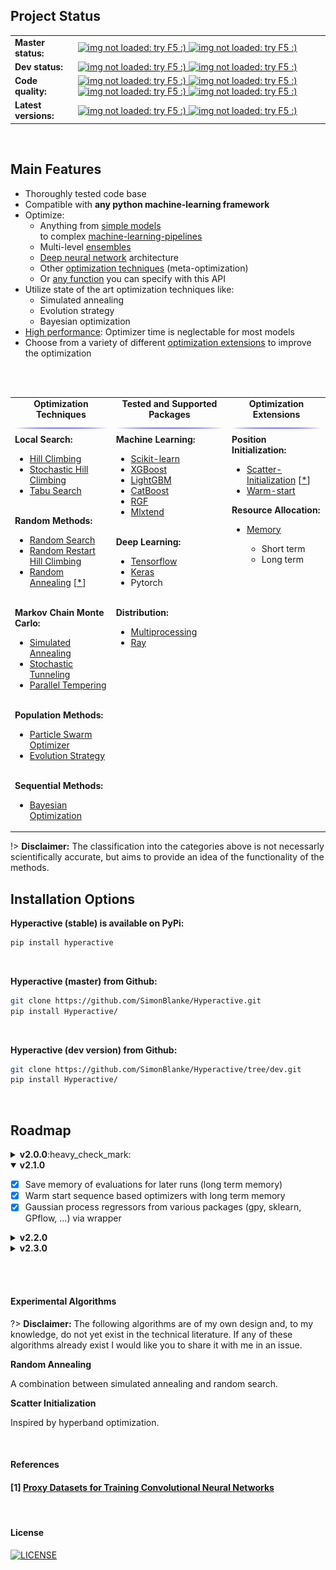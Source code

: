## Project Status

<table>
  <tbody>
    <tr align="left" valign="center">
      <td>
        <strong>Master status:</strong>
      </td>
      <td>
        <a href="https://travis-ci.com/SimonBlanke/Hyperactive">
          <img src="https://img.shields.io/travis/com/SimonBlanke/Hyperactive/master?style=for-the-badge&logo=travis" alt="img not loaded: try F5 :)">
        </a>
        <a href="https://coveralls.io/github/SimonBlanke/Hyperactive">
          <img src="https://img.shields.io/coveralls/github/SimonBlanke/Hyperactive?style=for-the-badge&logo=codecov" alt="img not loaded: try F5 :)">
        </a>
      </td>
    </tr>
    <tr/>
    <tr align="left" valign="center">
      <td>
        <strong>Dev status:</strong>
      </td>
      <td>
        <a href="https://travis-ci.com/SimonBlanke/Hyperactive">
          <img src="https://img.shields.io/travis/SimonBlanke/Hyperactive/dev?style=for-the-badge&logo=travis" alt="img not loaded: try F5 :)">
        </a>
        <a href="https://coveralls.io/github/SimonBlanke/Hyperactive?branch=dev">
          <img src="https://img.shields.io/coveralls/github/SimonBlanke/Hyperactive/dev?style=for-the-badge&logo=codecov" alt="img not loaded: try F5 :)">
        </a>
      </td>
    </tr>
    <tr/>    <tr align="left" valign="center">
      <td>
         <strong>Code quality:</strong>
      </td>
      <td>
        <a href="https://app.codacy.com/project/SimonBlanke/Hyperactive/dashboard">
        <img src="https://img.shields.io/codacy/grade/acb6989093c44fb08cc3be1dd2df1be7?style=for-the-badge&logo=codacy" alt="img not loaded: try F5 :)">
        </a>
        <a href="https://codeclimate.com/github/SimonBlanke/Hyperactive">
        <img src="https://img.shields.io/codeclimate/maintainability/SimonBlanke/Hyperactive?style=for-the-badge&logo=code-climate" alt="img not loaded: try F5 :)">
        </a>
        <a href="https://scrutinizer-ci.com/g/SimonBlanke/Hyperactive/">
        <img src="https://img.shields.io/scrutinizer/quality/g/SimonBlanke/Hyperactive?style=for-the-badge&logo=scrutinizer-ci" alt="img not loaded: try F5 :)">
        </a>
        <a href="https://www.codefactor.io/repository/github/simonblanke/hyperactive">
        <img src="https://img.shields.io/codefactor/grade/github/SimonBlanke/Hyperactive?label=code%20factor&style=for-the-badge&logo=codefactor" alt="img not loaded: try F5 :)">
        </a>
      </td>
    </tr>
    <tr/>    <tr align="left" valign="center">
      <td>
        <strong>Latest versions:</strong>
      </td>
      <td>
        <a href="https://github.com/SimonBlanke/Hyperactive/releases">
          <img src="https://img.shields.io/github/v/release/SimonBlanke/Hyperactive?style=for-the-badge&logo=github" alt="img not loaded: try F5 :)">
        </a>
        <a href="https://pypi.org/project/hyperactive/">
          <img src="https://img.shields.io/pypi/v/Hyperactive?style=for-the-badge&logo=PyPi&logoColor=white" alt="img not loaded: try F5 :)">
        </a>
      </td>
    </tr>
  </tbody>
</table>

<br>

## Main Features

- Thoroughly tested code base
- Compatible with <b>any python machine-learning framework</b>
- Optimize:
  - Anything from [simple models](#/./examples/machine_learning?id=sklearn) <br/> to complex [machine-learning-pipelines](#/./examples/use_cases?id=sklearn-pipeline)
  - Multi-level [ensembles](#/./examples/use_cases?id=stacking)
  - [Deep neural network](#/./examples/use_cases?id=neural-architecture-search) architecture
  - Other [optimization techniques](#/./examples/use_cases?id=meta-optimization) (meta-optimization)
  - Or [any function](#/./examples/test_functions?id=rosenbrock-function) you can specify with this API
- Utilize state of the art optimization techniques like:
  - Simulated annealing
  - Evolution strategy
  - Bayesian optimization
- [High performance](#/./performance?id=performance): Optimizer time is neglectable for most models
- Choose from a variety of different [optimization extensions](#/./examples/extensions) to improve the optimization

<br>

<br>

<table>
  <tbody>
    <tr align="center" valign="center">
      <td>
        <strong>Optimization Techniques</strong>
        <img src="./_media/blue.jpg"/>
      </td>
      <td>
        <strong>Tested and Supported Packages</strong>
        <img src="./_media/blue.jpg"/>
      </td>
      <td>
        <strong>Optimization Extensions</strong>
        <img src="./_media/blue.jpg"/>
      </td>
    </tr>
    <tr/>
    <tr valign="top">
      <td>
        <a><b>Local Search:</b></a>
          <ul>
            <li><a href="#/./optimizers/local_search?id=Hill-Climbing">Hill Climbing</a></li>
            <li><a href="#/./optimizers/local_search?id=stochastic-hill-climbing">Stochastic Hill Climbing</a></li>
            <li><a href="#/./optimizers/local_search?id=tabu-search">Tabu Search</a></li>
         </ul><br>
        <a><b>Random Methods:</b></a>
          <ul>
            <li><a href="#/./optimizers/random_methods?id=random-search">Random Search</a></li>
            <li><a href="#/./optimizers/random_methods?id=random-restart-hill-climbing">Random Restart Hill Climbing</a></li>
            <li><a href="#/./optimizers/random_methods?id=random-annealing">Random Annealing</a> [<a href="#/./overview#experimental-algorithms">*</a>] </li>
         </ul><br>
        <a><b>Markov Chain Monte Carlo:</b></a>
          <ul>
            <li><a href="#/./optimizers/mcmc?id=simulated-annealing">Simulated Annealing</a></li>
            <li><a href="#/./optimizers/mcmc?id=stochastic-tunneling">Stochastic Tunneling</li>
            <li><a href="#/./optimizers/mcmc?id=parallel-tempering">Parallel Tempering</a></li>
          </ul><br>
        <a><b>Population Methods:</b></a>
          <ul>
            <li><a href="#/./optimizers/population_methods?id=particle-swarm-optimization">Particle Swarm Optimizer</li>
            <li><a href="#/./optimizers/population_methods?id=evolution-strategy">Evolution Strategy</a></li>
          </ul><br>
        <a><b>Sequential Methods:</b></a>
          <ul>
            <li><a href="#/./optimizers/sequential_methods?id=bayesian-optimization">Bayesian Optimization</a></li>
          </ul>
      </td>
      <td>
        <a><b>Machine Learning:</b></a>
          <ul>
              <li><a href="#/./examples/machine_learning?id=sklearn">Scikit-learn</a></li>
              <li><a href="#/./examples/machine_learning?id=xgboost">XGBoost</a></li>
              <li><a href="#/./examples/machine_learning?id=lightgbm">LightGBM</a></li>
              <li><a href="#/./examples/machine_learning?id=catboost">CatBoost</a></li>
              <li><a href="#/./examples/machine_learning?id=rgf">RGF</a></li>
              <li><a href="#/./examples/machine_learning?id=mlxtend">Mlxtend</a></li>
          </ul><br>
        <a><b>Deep Learning:</b></a>
          <ul>
              <li><a href="#/./examples/deep_learning?id=tensorflow">Tensorflow</a></li>
              <li><a href="#/./examples/deep_learning?id=keras-cnn">Keras</a></li>
              <li>Pytorch</li>
          </ul><br>
        <a><b>Distribution:</b></a>
          <ul>
              <li><a href="#/./examples/distribution?id=multiprocessing">Multiprocessing</a></li>
              <li><a href="#/./examples/distribution?id=ray">Ray</a></li>
          </ul>
      </td>
      <td>
        <a><b>Position Initialization:</b></a>
          <ul>
            <li><a href="#/./examples/extensions?id=scatter-initialization">Scatter-Initialization</a> [<a href="#/./overview#experimental-algorithms">*</a>] </li>
            <li><a href="#/./examples/extensions?id=warm-start">Warm-start</a></li>
          </ul>
        <a><b>Resource Allocation:</b></a>
          <ul>
            <li><a href="#/./examples/extensions?id=memory">Memory</a></li>
               <ul>
                 <li>Short term</li>
                 <li>Long term</li>
               </ul>
          </ul>
      </td>
    </tr>
  </tbody>
</table>

!> **Disclaimer:** The classification into the categories above is not necessarly scientifically accurate, but aims to provide an idea of the functionality of the methods.

## Installation Options

**Hyperactive (stable) is available on PyPi:**

```bash
pip install hyperactive
```

<br>

**Hyperactive (master) from Github:**

```bash
git clone https://github.com/SimonBlanke/Hyperactive.git
pip install Hyperactive/
```

<br>

**Hyperactive (dev version) from Github:**

```bash
git clone https://github.com/SimonBlanke/Hyperactive/tree/dev.git
pip install Hyperactive/
```

<br>

## Roadmap

<details>
<summary><b>v2.0.0</b>:heavy_check_mark:</summary>

  - [x] Change API
  - [x] Ray integration
</details>

<details open>
<summary><b>v2.1.0</b></summary>

  - [x] Save memory of evaluations for later runs (long term memory)
  - [x] Warm start sequence based optimizers with long term memory
  - [x] Gaussian process regressors from various packages (gpy, sklearn, GPflow, ...) via wrapper
</details>

<details>
<summary><b>v2.2.0</b></summary>

  - [ ] Tree-structured Parzen Estimator
  - [ ] Spiral optimization
  - [ ] Downhill-Simplex-Method
</details>

<details>
<summary><b>v2.3.0</b></summary>

  - [ ] Helper-classes for model pruning
  - [ ] Helper-classes for dataset approximation
</details>

<br><br>

#### Experimental Algorithms

?> **Disclaimer:** The following algorithms are of my own design and, to my knowledge, do not yet exist in the technical literature.
If any of these algorithms already exist I would like you to share it with me in an issue.

**Random Annealing**

A combination between simulated annealing and random search.

**Scatter Initialization**

Inspired by hyperband optimization.

<br>

#### References

#### [1] [Proxy Datasets for Training Convolutional Neural Networks](https://arxiv.org/pdf/1906.04887v1.pdf)

<br>

#### License

[![LICENSE](https://img.shields.io/github/license/SimonBlanke/Hyperactive?style=for-the-badge)](https://github.com/SimonBlanke/Hyperactive/blob/master/LICENSE)
